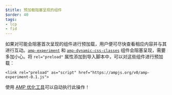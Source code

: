 ```yaml
---
$title: 预加载阻塞呈现的组件
$order: 40
tags:
- lcp
- fid
---
```


如果对可能会阻塞首次呈现的组件进行预加载，用户便可尽快查看相应内容并与其进行互动。[`amp-experiment`](https://amp.dev/documentation/components/amp-experiment/?format=websites) 和 [`amp-dynamic-css-classes`](https://amp.dev/documentation/components/amp-dynamic-css-classes/) 组件会阻塞呈现，需要多加小心。将 `rel="preload"` 属性添加到导入脚本中，可以对这些组件进行预加载：

```
<link rel="preload" as="script" href="https://ampjs.org/v0/amp-experiment-0.1.js">
```

使用 [AMP 优化工具](https://amp.dev/documentation/guides-and-tutorials/optimize-and-measure/amp-optimizer-guide/)可以自动执行此操作！
